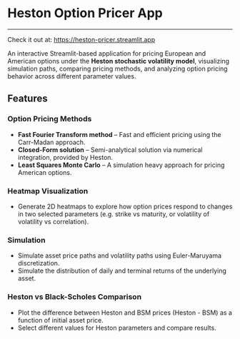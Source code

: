 # Heston Option Pricer App
---
Check it out at: https://heston-pricer.streamlit.app

An interactive Streamlit-based application for pricing European and American options under the **Heston stochastic volatility model**, visualizing simulation paths, comparing pricing methods, and analyzing option pricing behavior across different parameter values.

## Features

### Option Pricing Methods
- **Fast Fourier Transform method** – Fast and efficient pricing using the Carr-Madan approach.
- **Closed-Form solution** – Semi-analytical solution via numerical integration, provided by Heston.
- **Least Squares Monte Carlo** – A simulation heavy approach for pricing American options.

### Heatmap Visualization
- Generate 2D heatmaps to explore how option prices respond to changes in two selected parameters (e.g. strike vs maturity, or volatility of volatility vs correlation).

### Simulation
- Simulate asset price paths and volatility paths using Euler-Maruyama discretization.
- Simulate the distribution of daily and terminal returns of the underlying asset.

### Heston vs Black-Scholes Comparison
- Plot the difference between Heston and BSM prices (Heston - BSM) as a function of initial asset price.
- Select different values for Heston parameters and compare results.

